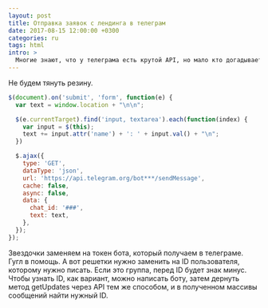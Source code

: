 ```yaml
---
layout: post
title: Отправка заявок с лендинга в телеграм
date: 2017-08-15 12:00:00 +0300
categories: ru
tags: html
intro: >
  Многие знают, что у телеграма есть крутой API, но мало кто догадывается, что туда можно принимать заявки с ваших лендингов, которые вы состряпали на коленке.
---
```


Не будем тянуть резину.

```javascript
$(document).on('submit', 'form', function(e) {
  var text = window.location + "\n\n";

  $(e.currentTarget).find('input, textarea').each(function(index) {
    var input = $(this);
    text += input.attr('name') + ': ' + input.val() + "\n";
  })

  $.ajax({
    type: 'GET',
    dataType: 'json',
    url: 'https://api.telegram.org/bot***/sendMessage',
    cache: false,
    async: false,
    data: {
      chat_id: '###',
      text: text,
    },
  });
});
```

Звездочки заменяем на токен бота, который получаем в телеграме. Гугл в помощь. А вот решетки нужно заменить на ID пользователя, которому нужно писать. Если это группа, перед ID будет знак минус. Чтобы узнать ID, как вариант, можно написать боту, затем дернуть метод getUpdates через API тем же способом, и в полученном массивы сообщений найти нужный ID.
